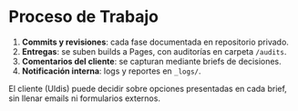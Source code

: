 # Proceso de Trabajo

1. **Commits y revisiones**: cada fase documentada en repositorio privado.  
2. **Entregas**: se suben builds a Pages, con auditorías en carpeta `/audits`.  
3. **Comentarios del cliente**: se capturan mediante briefs de decisiones.  
4. **Notificación interna**: logs y reportes en `_logs/`.

El cliente (Uldis) puede decidir sobre opciones presentadas en cada brief, sin llenar emails ni formularios externos.

